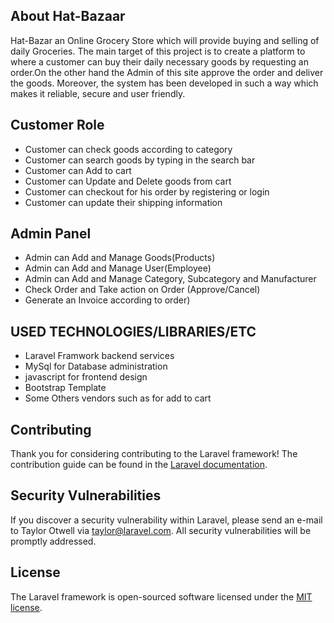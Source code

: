 ## About Hat-Bazaar

Hat-Bazar an Online Grocery Store which will provide buying and selling of daily Groceries. The main target of this project is to create a platform to where a customer can buy their daily necessary goods by requesting an order.On the other hand the Admin of this site approve the order and deliver the goods. Moreover, the system has been developed in such a way which makes it reliable, secure and user friendly.

## Customer Role

- Customer can check goods according to category
- Customer can search goods by typing in the search bar
- Customer can Add to cart
- Customer can Update and Delete goods from cart
- Customer can checkout for his order by registering or login
- Customer can update their shipping information

## Admin Panel

- Admin can Add and Manage Goods(Products)
- Admin can Add and Manage User(Employee)
- Admin can Add and Manage Category, Subcategory and Manufacturer
- Check Order and Take action on Order (Approve/Cancel)
- Generate an Invoice according to order)

## USED TECHNOLOGIES/LIBRARIES/ETC

- Laravel Framwork backend services
- MySql for Database administration
- javascript for frontend design
- Bootstrap Template
- Some Others vendors such as for add to cart

## Contributing

Thank you for considering contributing to the Laravel framework! The contribution guide can be found in the [Laravel documentation](https://laravel.com/docs/contributions).

## Security Vulnerabilities

If you discover a security vulnerability within Laravel, please send an e-mail to Taylor Otwell via [taylor@laravel.com](mailto:taylor@laravel.com). All security vulnerabilities will be promptly addressed.

## License

The Laravel framework is open-sourced software licensed under the [MIT license](https://opensource.org/licenses/MIT).

